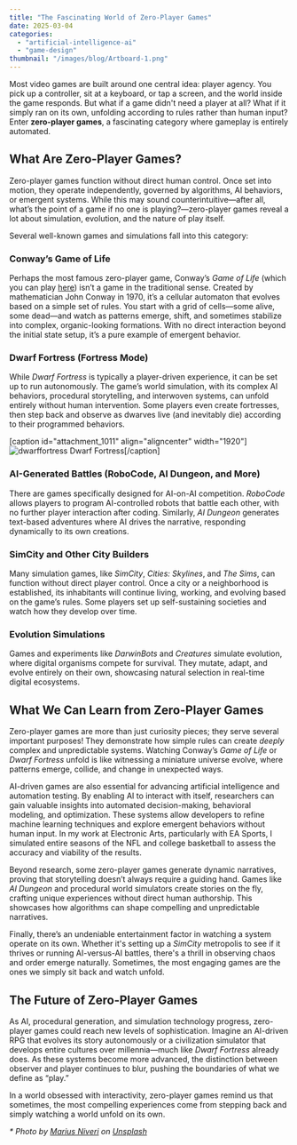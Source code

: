 ```yaml
---
title: "The Fascinating World of Zero-Player Games"
date: 2025-03-04
categories: 
  - "artificial-intelligence-ai"
  - "game-design"
thumbnail: "/images/blog/Artboard-1.png"
---
```


Most video games are built around one central idea: player agency. You pick up a controller, sit at a keyboard, or tap a screen, and the world inside the game responds. But what if a game didn't need a player at all? What if it simply ran on its own, unfolding according to rules rather than human input? Enter **zero-player games**, a fascinating category where gameplay is entirely automated.

## What Are Zero-Player Games?

Zero-player games function without direct human control. Once set into motion, they operate independently, governed by algorithms, AI behaviors, or emergent systems. While this may sound counterintuitive—after all, what’s the point of a game if no one is playing?—zero-player games reveal a lot about simulation, evolution, and the nature of play itself.

Several well-known games and simulations fall into this category:

### **Conway’s Game of Life**

Perhaps the most famous zero-player game, Conway’s _Game of Life_ (which you can play [here](https://quadraticgames.com/games/cgol.html)) isn’t a game in the traditional sense. Created by mathematician John Conway in 1970, it’s a cellular automaton that evolves based on a simple set of rules. You start with a grid of cells—some alive, some dead—and watch as patterns emerge, shift, and sometimes stabilize into complex, organic-looking formations. With no direct interaction beyond the initial state setup, it’s a pure example of emergent behavior.

### **Dwarf Fortress (Fortress Mode)**

While _Dwarf Fortress_ is typically a player-driven experience, it can be set up to run autonomously. The game’s world simulation, with its complex AI behaviors, procedural storytelling, and interwoven systems, can unfold entirely without human intervention. Some players even create fortresses, then step back and observe as dwarves live (and inevitably die) according to their programmed behaviors.

\[caption id="attachment\_1011" align="aligncenter" width="1920"\]![dwarffortress](/images/blog/dwarffortress.jpg) Dwarf Fortress\[/caption\]

### **AI-Generated Battles (RoboCode, AI Dungeon, and More)**

There are games specifically designed for AI-on-AI competition. _RoboCode_ allows players to program AI-controlled robots that battle each other, with no further player interaction after coding. Similarly, _AI Dungeon_ generates text-based adventures where AI drives the narrative, responding dynamically to its own creations.

### **SimCity and Other City Builders**

Many simulation games, like _SimCity_, _Cities: Skylines_, and _The Sims_, can function without direct player control. Once a city or a neighborhood is established, its inhabitants will continue living, working, and evolving based on the game’s rules. Some players set up self-sustaining societies and watch how they develop over time.

### **Evolution Simulations**

Games and experiments like _DarwinBots_ and _Creatures_ simulate evolution, where digital organisms compete for survival. They mutate, adapt, and evolve entirely on their own, showcasing natural selection in real-time digital ecosystems.

## What We Can Learn from Zero-Player Games

Zero-player games are more than just curiosity pieces; they serve several important purposes! They demonstrate how simple rules can create _deeply_ complex and unpredictable systems. Watching Conway’s _Game of Life_ or _Dwarf Fortress_ unfold is like witnessing a miniature universe evolve, where patterns emerge, collide, and change in unexpected ways.

AI-driven games are also essential for advancing artificial intelligence and automation testing. By enabling AI to interact with itself, researchers can gain valuable insights into automated decision-making, behavioral modeling, and optimization. These systems allow developers to refine machine learning techniques and explore emergent behaviors without human input. In my work at Electronic Arts, particularly with EA Sports, I simulated entire seasons of the NFL and college basketball to assess the accuracy and viability of the results.

Beyond research, some zero-player games generate dynamic narratives, proving that storytelling doesn’t always require a guiding hand. Games like _AI Dungeon_ and procedural world simulators create stories on the fly, crafting unique experiences without direct human authorship. This showcases how algorithms can shape compelling and unpredictable narratives.

Finally, there’s an undeniable entertainment factor in watching a system operate on its own. Whether it's setting up a _SimCity_ metropolis to see if it thrives or running AI-versus-AI battles, there's a thrill in observing chaos and order emerge naturally. Sometimes, the most engaging games are the ones we simply sit back and watch unfold.

## The Future of Zero-Player Games

As AI, procedural generation, and simulation technology progress, zero-player games could reach new levels of sophistication. Imagine an AI-driven RPG that evolves its story autonomously or a civilization simulator that develops entire cultures over millennia—much like _Dwarf Fortress_ already does. As these systems become more advanced, the distinction between observer and player continues to blur, pushing the boundaries of what we define as “play.”

In a world obsessed with interactivity, zero-player games remind us that sometimes, the most compelling experiences come from stepping back and simply watching a world unfold on its own.

_\* Photo by [Marius Niveri](https://unsplash.com/@m4r1vs?utm_content=creditCopyText&utm_medium=referral&utm_source=unsplash) on [Unsplash](https://unsplash.com/photos/multicolored-gaming-keyboard-rfg4l6_lu3c?utm_content=creditCopyText&utm_medium=referral&utm_source=unsplash)_
